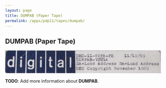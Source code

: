```yaml
---
layout: page
title: DUMPAB (Paper Tape)
permalink: /apps/pdp11/tapes/dumpab/
---
```


DUMPAB (Paper Tape)
-------------------

[![DEC-11-Y2PA-PB](DEC-11-Y2PA-PB.jpg)](DEC-11-Y2PA-PB.json)

**TODO**: Add more information about **DUMPAB**.

